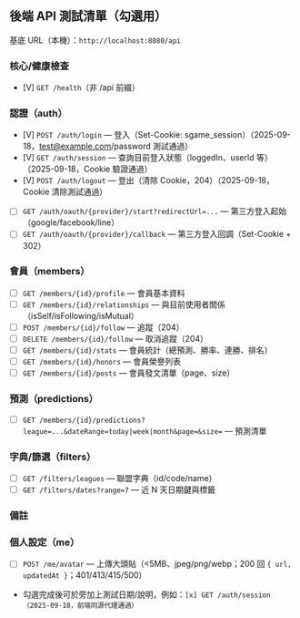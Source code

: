 ## 後端 API 測試清單（勾選用）

基底 URL（本機）：`http://localhost:8080/api`

### 核心/健康檢查
- [V] `GET /health`（非 /api 前綴）

### 認證（auth）
- [V] `POST /auth/login` — 登入（Set-Cookie: sgame_session）（2025-09-18，test@example.com/password 測試通過）
- [V] `GET /auth/session` — 查詢目前登入狀態（loggedIn、userId 等）（2025-09-18，Cookie 驗證通過）
- [V] `POST /auth/logout` — 登出（清除 Cookie，204）（2025-09-18，Cookie 清除測試通過）
- [ ] `GET /auth/oauth/{provider}/start?redirectUrl=...` — 第三方登入起始（google/facebook/line）
- [ ] `GET /auth/oauth/{provider}/callback` — 第三方登入回調（Set-Cookie + 302）

### 會員（members）
- [ ] `GET /members/{id}/profile` — 會員基本資料
- [ ] `GET /members/{id}/relationships` — 與目前使用者關係（isSelf/isFollowing/isMutual）
- [ ] `POST /members/{id}/follow` — 追蹤（204）
- [ ] `DELETE /members/{id}/follow` — 取消追蹤（204）
- [ ] `GET /members/{id}/stats` — 會員統計（總預測、勝率、連勝、排名）
- [ ] `GET /members/{id}/honors` — 會員榮譽列表
- [ ] `GET /members/{id}/posts` — 會員發文清單（page、size）

### 預測（predictions）
- [ ] `GET /members/{id}/predictions?league=...&dateRange=today|week|month&page=&size=` — 預測清單

### 字典/篩選（filters）
- [ ] `GET /filters/leagues` — 聯盟字典（id/code/name）
- [ ] `GET /filters/dates?range=7` — 近 N 天日期鍵與標籤

### 備註

### 個人設定（me）
- [ ] `POST /me/avatar` — 上傳大頭貼（<5MB、jpeg/png/webp；200 回 `{ url, updatedAt }`；401/413/415/500）
- 勾選完成後可於旁加上測試日期/說明，例如：`[x] GET /auth/session（2025-09-18，前端同源代理通過）`


